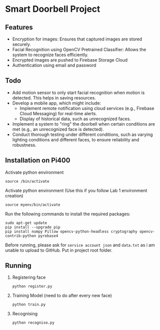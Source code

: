 <h1>Smart Doorbell Project</h1>

<h2>Features</h2>
<ul>
 <li>Encryption for images: Ensures that captured images are stored securely.</li>
 <li>Facial Recognition using OpenCV Pretrained Classifier: Allows the system to recognize faces efficiently.</li>
 <li>Encrypted images are pushed to Firebase Storage Cloud</li>
 <li>Authentication using email and password</li>
</ul>

<h2>Todo</h2>
<ul>
 <li>Add motion sensor to only start facial recognition when motion is detected. This helps in saving resources.</li>
  <li>Develop a mobile app, which might include:
   <ul>
     <li>Implement remote notification using cloud services (e.g., Firebase Cloud Messaging) for real-time alerts.</li>
     <li>Display of historical data, such as unrecognized faces.</li>
   </ul>
 </li>
 <li>Implement a system to "ring" the doorbell when certain conditions are met (e.g., an unrecognized face is detected).</li>
 <li>Conduct thorough testing under different conditions, such as varying lighting conditions and different faces, to ensure reliability and robustness.</li>
</ul>

<h2>Installation on Pi400</h2>
<p>Activate python environment</p>
<pre><code>source <yourenvname>/bin/activate</code></pre>

<p>Activate python environment (Use this if you follow Lab 1 environment creation)</p>
<pre><code>source myenv/bin/activate</code></pre>


<p>Run the following commands to install the required packages:</p>
<pre><code>sudo apt-get update
pip install --upgrade pip
pip install numpy Pillow opencv-python-headless cryptography opencv-contrib-python pyrebase4
</code></pre>

<p>Before running, please ask for <code>service account json</code> and <code>data.txt</code> as i am unable to upload to GitHub. Put in project root folder.</p>

<h2>Running</h2>
<ol>
<li>Registering face</li>
<pre><code>python register.py</code></pre>

<li>Training Model (need to do after every new face)</li>
<pre><code>python train.py</code></pre>

<li>Recognising</li>
<pre><code>python recognise.py</code></pre>
</ol>
